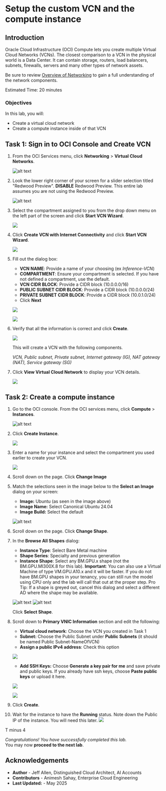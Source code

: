 # Setup the custom VCN and the compute instance

## Introduction

Oracle Cloud Infrastructure (OCI) Compute lets you create multiple Virtual Cloud Networks (VCNs). The closest comparison to a VCN in the physical world is a Data Center. It can contain storage, routers, load balancers, subnets, firewalls, servers and many other types of network assets.

Be sure to review [Overview of Networking](https://docs.cloud.oracle.com/iaas/Content/Network/Concepts/overview.htm) to gain a full understanding of the network components.

Estimated Time: 20 minutes

### Objectives
In this lab, you will:
- Create a virtual cloud network 
- Create a compute instance inside of that VCN

## Task 1: Sign in to OCI Console and Create VCN

1. From the OCI Services menu, click **Networking** > **Virtual Cloud Networks**. 

   
    ![alt text](images/vcnstep1.png)
1. Look the lower right corner of your screen for a slider selection titled "Redwood Preview".
**DISABLE** Redwood Preview. This entire lab assumes you are not using the Redwood Preview.  

    ![alt text](images/redwooddisable.png)

1. Select the compartment assigned to you from the drop down menu on the left part of the screen and click **Start VCN Wizard**.

    ![](images/start_vcn_wizard.png " ")

1. Click **Create VCN with Internet Connectivity** and click **Start VCN Wizard**.

    ![](images/click_start_vcn_wizard.png " ")

1. Fill out the dialog box:

      - **VCN NAME**: Provide a name of your choosing (ex *Inference-VCN*)
      - **COMPARTMENT**: Ensure your compartment is selected. If you have not defined a compartment, use the default.
      - **VCN CIDR BLOCK**: Provide a CIDR block (10.0.0.0/16)
      - **PUBLIC SUBNET CIDR BLOCK**: Provide a CIDR block (10.0.0.0/24)
      - **PRIVATE SUBNET CIDR BLOCK**: Provide a CIDR block (10.0.1.0/24)
      - Click **Next**

    ![](images/custom_image_006.png " ")
    
    ![](images/custom_image_0016.png " ")

1. Verify that all the information is correct and  click **Create**.

    ![](images/create_vcn.png " ")

    This will create a VCN with the following components.

    *VCN, Public subnet, Private subnet, Internet gateway (IG), NAT gateway (NAT), Service gateway (SG)*

1. Click **View Virtual Cloud Network** to display your VCN details.

    ![](images/view_vcn.png " ")

## Task 2: Create a compute instance

1. Go to the OCI console. From the OCI services menu, click **Compute** > **Instances**.

    ![alt text](images/computestep1.png)

1. Click **Create Instance**. 

    ![](images/create_instance.png " ")

1. Enter a name for your instance and select the compartment you used earlier to create your VCN.

    ![](images/create_instance1.png " ")         

1. Scroll down on the page. Click **Change Image**

1. Match the selections seen in the image below to the **Select an Image** dialog on your screen:
    - **Image:** Ubuntu (as seen in the image above)
    - **Image Name:** Select Canonical Ubuntu 24.04
    - **Image Build:** Select the default

    ![alt text](images/ubuntuimage.png)



1. Scroll down on the page. Click **Change Shape**.

   
1. In the **Browse All Shapes** dialog:

      - **Instance Type**: Select Bare Metal machine
      - **Shape Series**: Specialty and previous generation
      - **Instance Shape**: Select any BM.GPU.x shape (not the BM.GPU.MI300X.8 for this lab). 
      **Important**: You can also use a Virtual Machine of type VM.GPU.A10.x and it will be faster.
      If you do not have BM.GPU shapes in your tenancy, you can still run the model using CPU only and the lab will call that out at the proper step.
      Pro Tip: If a shape is greyed out, cancel this dialog and select a different AD where the shape may be available. 

      ![alt text](images/bmselection.png)
      ![alt text](images/baremetalgpu.png)


      Click **Select Shape**.

1. Scroll down to **Primary VNIC Information** section and edit the following:

      - **Virtual cloud network**: Choose the VCN you created in Task 1
      - **Subnet:** Choose the Public Subnet under **Public Subnets** (it should be named Public Subnet-NameOfVCN)
      - **Assign a public IPv4 address**: Check this option

      ![](images/create-compute-3.png) 

      - **Add SSH Keys:** Choose **Generate a key pair for me** and save private and public keys. If you already have ssh keys, choose **Paste public keys** or upload it here.
      
      ![](images/ssh_key_1.png)
      
      ![](images/ssh_key_2.png)   

1. Click **Create**.


1.  Wait for the instance to have the **Running** status. Note down the Public IP of the instance. You will need this later.
    ![](images/public_ip.png)

T minus 4  

*Congratulations! You have successfully completed this lab.*<br/>
You may now **proceed to the next lab**.

## Acknowledgements
* **Author** - Jeff Allen, Distinguished Cloud Architect, AI Accounts
* **Contributors** -  Animesh Sahay, Enterprise Cloud Engineering
* **Last Updated:** - May 2025
